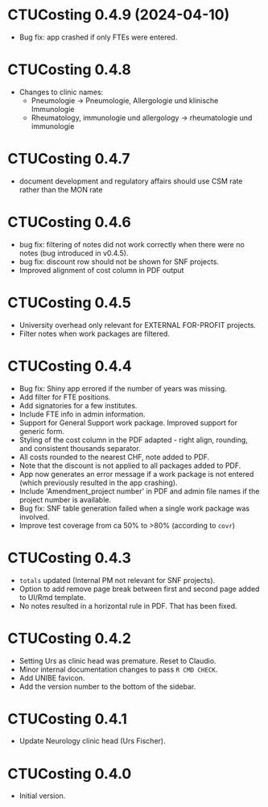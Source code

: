 # CTUCosting 0.4.9 (2024-04-10)

* Bug fix: app crashed if only FTEs were entered.

# CTUCosting 0.4.8

* Changes to clinic names:
  * Pneumologie -> Pneumologie, Allergologie und klinische Immunologie
  * Rheumatology, immunologie und allergology -> rheumatologie und immunologie

# CTUCosting 0.4.7

* document development and regulatory affairs should use CSM rate rather than the MON rate

# CTUCosting 0.4.6

* bug fix: filtering of notes did not work correctly when there were no notes (bug introduced in v0.4.5).
* bug fix: discount row should not be shown for SNF projects.
* Improved alignment of cost column in PDF output

# CTUCosting 0.4.5

* University overhead only relevant for EXTERNAL FOR-PROFIT projects.
* Filter notes when work packages are filtered.

# CTUCosting 0.4.4

* Bug fix: Shiny app errored if the number of years was missing.
* Add filter for FTE positions. 
* Add signatories for a few institutes.
* Include FTE info in admin information.
* Support for General Support work package. Improved support for generic form.
* Styling of the cost column in the PDF adapted - right align, rounding, and consistent thousands separator.
* All costs rounded to the nearest CHF, note added to PDF.
* Note that the discount is not applied to all packages added to PDF.
* App now generates an error message if a work package is not entered (which previously resulted in the app crashing).
* Include 'Amendment_project number' in PDF and admin file names if the project number is available.
* Bug fix: SNF table generation failed when a single work package was involved.
* Improve test coverage from ca 50% to >80% (according to `covr`)

# CTUCosting 0.4.3

* `totals` updated (Internal PM not relevant for SNF projects).
* Option to add remove page break between first and second page added to UI/Rmd template.
* No notes resulted in a horizontal rule in PDF. That has been fixed.

# CTUCosting 0.4.2

* Setting Urs as clinic head was premature. Reset to Claudio.
* Minor internal documentation changes to pass `R CMD CHECK`.
* Add UNIBE favicon.
* Add the version number to the bottom of the sidebar.

# CTUCosting 0.4.1

* Update Neurology clinic head (Urs Fischer).

# CTUCosting 0.4.0

* Initial version.
